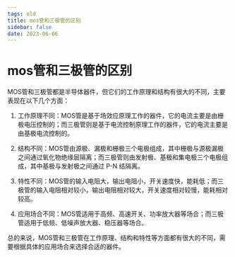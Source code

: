 ```yaml
---
tags: old
title: mos管和三极管的区别
sidebar: false
date: 2023-06-06
---
```

# mos管和三极管的区别

MOS管和三极管都是半导体器件，但它们的工作原理和结构有很大的不同，主要表现在以下几个方面：

1. 工作原理不同：MOS管是基于场效应原理工作的器件，它的电流主要是由栅极电压控制的；而三极管则是基于电流控制原理工作的器件，它的电流主要是由基极电流控制的。
    
2. 结构不同：MOS管由源极、漏极和栅极三个电极组成，其中栅极与源极漏极之间通过氧化物绝缘层隔离；而三极管则由发射极、基极和集电极三个电极组成，其中基极与发射极之间通过 P-N 结隔离。
    
3. 特性不同：MOS管的输入电阻大，输出电阻小，开关速度快，能耗低；而三极管的输入电阻相对较小，输出电阻相对较大，开关速度相对较慢，能耗相对较高。
    
4. 应用场合不同：MOS管适用于高频、高速开关、功率放大器等场合；而三极管适用于低频、低噪声放大器、稳压器等场合。
    

总的来说，MOS管和三极管在工作原理、结构和特性等方面都有很大的不同，需要根据具体的应用场合来选择合适的器件。